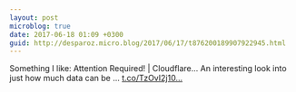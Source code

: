 ```yaml
---
layout: post
microblog: true
date: 2017-06-18 01:09 +0300
guid: http://desparoz.micro.blog/2017/06/17/t876200189907922945.html
---
```

Something I like: Attention Required! | Cloudflare… 
 An interesting look into just how much data can be ... [t.co/TzOvI2j10...](https://t.co/TzOvI2j10S)
